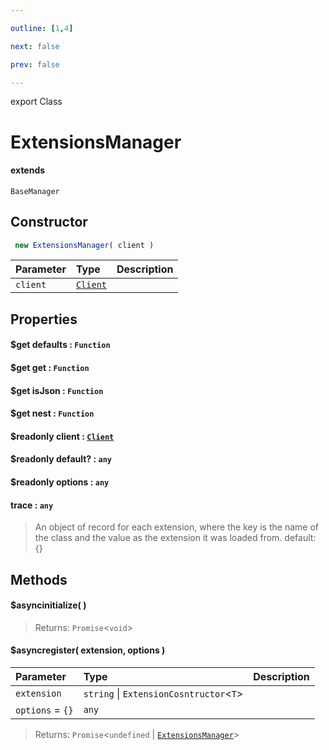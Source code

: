 ```yaml
---

outline: [1,4]

next: false

prev: false

---
```


export Class
# ExtensionsManager
#### extends
 `BaseManager`

## Constructor
```ts
 new ExtensionsManager( client )
 ```
| Parameter | Type | Description |
| :--- | :--- | :--- |
| `client` | [`Client`](./Client.md) | |

## Properties

#### $get defaults : `Function`

#### $get get : `Function`

#### $get isJson : `Function`

#### $get nest : `Function`

#### $readonly client : [`Client`](./Client.md)

#### $readonly default? : `any`

#### $readonly options : `any`

#### trace : `any`
 > An object of record for each extension, where the key is the name of the class and the value as the extension it was loaded from.
 > default: {}

## Methods

#### $asyncinitialize( )

> 
> 
> Returns: `Promise`<`void`>

#### $asyncregister( extension, options )
| Parameter | Type | Description |
| :--- | :--- | :--- |
| `extension` | `string` \| `ExtensionCosntructor`<`T`> | |
| `options` = `{}` | `any` | |
> 
> 
> Returns: `Promise`<`undefined` \| [`ExtensionsManager`](./ExtensionsManager.md)>
